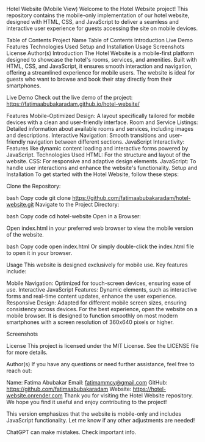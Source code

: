Hotel Website (Mobile View)
Welcome to the Hotel Website project! This repository contains the mobile-only implementation of our hotel website, designed with HTML, CSS, and JavaScript to deliver a seamless and interactive user experience for guests accessing the site on mobile devices.

Table of Contents
Project Name
Table of Contents
Introduction
Live Demo
Features
Technologies Used
Setup and Installation
Usage
Screenshots
License
Author(s)
Introduction
The Hotel Website is a mobile-first platform designed to showcase the hotel's rooms, services, and amenities. Built with HTML, CSS, and JavaScript, it ensures smooth interaction and navigation, offering a streamlined experience for mobile users. The website is ideal for guests who want to browse and book their stay directly from their smartphones.

Live Demo
Check out the live demo of the project: https://fatimaabubakaradam.github.io/hotel-website/

Features
Mobile-Optimized Design: A layout specifically tailored for mobile devices with a clean and user-friendly interface.
Room and Service Listings: Detailed information about available rooms and services, including images and descriptions.
Interactive Navigation: Smooth transitions and user-friendly navigation between different sections.
JavaScript Interactivity: Features like dynamic content loading and interactive forms powered by JavaScript.
Technologies Used
HTML: For the structure and layout of the website.
CSS: For responsive and adaptive design elements.
JavaScript: To handle user interactions and enhance the website's functionality.
Setup and Installation
To get started with the Hotel Website, follow these steps:

Clone the Repository:

bash
Copy code
git clone https://github.com/fatimaabubakaradam/hotel-website.git
Navigate to the Project Directory:

bash
Copy code
cd hotel-website
Open in a Browser:

Open index.html in your preferred web browser to view the mobile version of the website.

bash
Copy code
open index.html
Or simply double-click the index.html file to open it in your browser.

Usage
This website is designed exclusively for mobile use. Key features include:

Mobile Navigation: Optimized for touch-screen devices, ensuring ease of use.
Interactive JavaScript Features: Dynamic elements, such as interactive forms and real-time content updates, enhance the user experience.
Responsive Design: Adapted for different mobile screen sizes, ensuring consistency across devices.
For the best experience, open the website on a mobile browser. It is designed to function smoothly on most modern smartphones with a screen resolution of 360x640 pixels or higher.

Screenshots


License
This project is licensed under the MIT License. See the LICENSE file for more details.

Author(s)
If you have any questions or need further assistance, feel free to reach out:

Name: Fatima Abubakar
Email: fatimammcy@gmail.com
GitHub: https://github.com/fatimaabubakaradam
Website: https://hotel-website.onrender.com
Thank you for visiting the Hotel Website repository. We hope you find it useful and enjoy contributing to the project!

This version emphasizes that the website is mobile-only and includes JavaScript functionality. Let me know if any other adjustments are needed!











ChatGPT can make mistakes. Check important info.
